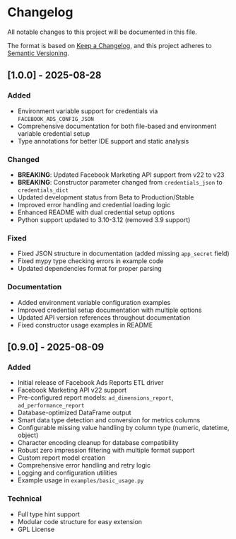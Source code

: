 # Changelog

All notable changes to this project will be documented in this file.

The format is based on [Keep a Changelog](https://keepachangelog.com/en/1.0.0/),
and this project adheres to [Semantic Versioning](https://semver.org/spec/v2.0.0.html).

## [1.0.0] - 2025-08-28

### Added
- Environment variable support for credentials via `FACEBOOK_ADS_CONFIG_JSON`
- Comprehensive documentation for both file-based and environment variable credential setup
- Type annotations for better IDE support and static analysis

### Changed
- **BREAKING**: Updated Facebook Marketing API support from v22 to v23
- **BREAKING**: Constructor parameter changed from `credentials_json` to `credentials_dict`
- Updated development status from Beta to Production/Stable
- Improved error handling and credential loading logic
- Enhanced README with dual credential setup options
- Python support updated to 3.10-3.12 (removed 3.9 support)

### Fixed
- Fixed JSON structure in documentation (added missing `app_secret` field)
- Fixed mypy type checking errors in example code
- Updated dependencies format for proper parsing

### Documentation
- Added environment variable configuration examples
- Improved credential setup documentation with multiple options
- Updated API version references throughout documentation
- Fixed constructor usage examples in README

## [0.9.0] - 2025-08-09

### Added
- Initial release of Facebook Ads Reports ETL driver
- Facebook Marketing API v22 support
- Pre-configured report models: `ad_dimensions_report`, `ad_performance_report`
- Database-optimized DataFrame output
- Smart data type detection and conversion for metrics columns
- Configurable missing value handling by column type (numeric, datetime, object)
- Character encoding cleanup for database compatibility
- Robust zero impression filtering with multiple format support
- Custom report model creation
- Comprehensive error handling and retry logic
- Logging and configuration utilities
- Example usage in `examples/basic_usage.py`

### Technical
- Full type hint support
- Modular code structure for easy extension
- GPL License
